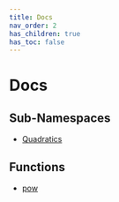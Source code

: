 ```yaml
---
title: Docs
nav_order: 2
has_children: true
has_toc: false
---
```

# Docs

## Sub-Namespaces
- [Quadratics](<https://https123456789.github.io/CPP-Math/docs/quadratics>)

## Functions

- [pow](<https://https123456789.github.io/CPP-Math/docs/pow>)